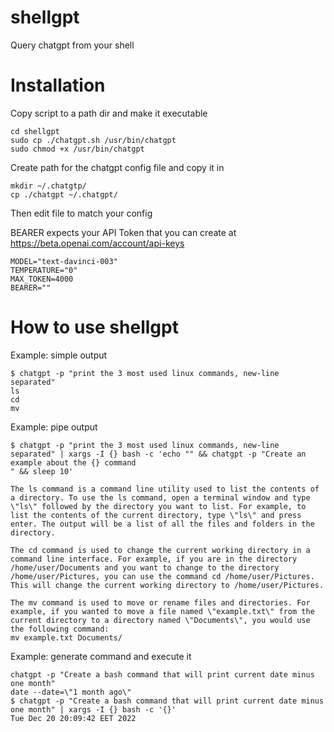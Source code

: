 # shellgpt
Query chatgpt from your shell

# Installation

Copy script to a path dir and make it executable

```
cd shellgpt
sudo cp ./chatgpt.sh /usr/bin/chatgpt
sudo chmod +x /usr/bin/chatgpt
```

Create path for the chatgpt config file and copy it in

```
mkdir ~/.chatgtp/
cp ./chatgpt ~/.chatgpt/
```

Then edit file to match your config

BEARER expects your API Token that you can create at https://beta.openai.com/account/api-keys

```
MODEL="text-davinci-003"
TEMPERATURE="0"
MAX_TOKEN=4000
BEARER=""
```

# How to use shellgpt

Example: simple output
```
$ chatgpt -p "print the 3 most used linux commands, new-line separated"
ls
cd
mv
```

Example: pipe output
```
$ chatgpt -p "print the 3 most used linux commands, new-line separated" | xargs -I {} bash -c 'echo "" && chatgpt -p "Create an example about the {} command
" && sleep 10'

The ls command is a command line utility used to list the contents of a directory. To use the ls command, open a terminal window and type \"ls\" followed by the directory you want to list. For example, to list the contents of the current directory, type \"ls\" and press enter. The output will be a list of all the files and folders in the directory.

The cd command is used to change the current working directory in a command line interface. For example, if you are in the directory /home/user/Documents and you want to change to the directory /home/user/Pictures, you can use the command cd /home/user/Pictures. This will change the current working directory to /home/user/Pictures.

The mv command is used to move or rename files and directories. For example, if you wanted to move a file named \"example.txt\" from the current directory to a directory named \"Documents\", you would use the following command:
mv example.txt Documents/
```
Example: generate command and execute it
```
chatgpt -p "Create a bash command that will print current date minus one month"
date --date=\"1 month ago\"
$ chatgpt -p "Create a bash command that will print current date minus one month" | xargs -I {} bash -c '{}'
Tue Dec 20 20:09:42 EET 2022
```
